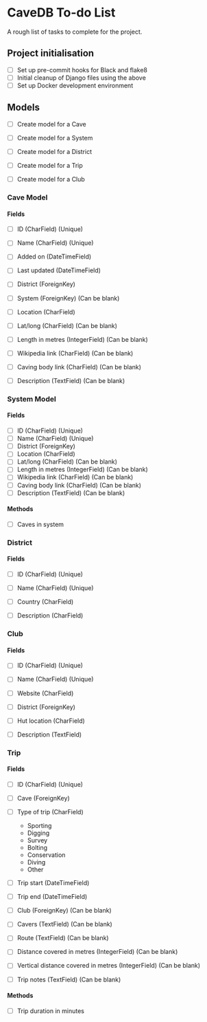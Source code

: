 # CaveDB To-do List
A rough list of tasks to complete for the project.

## Project initialisation
- [ ] Set up pre-commit hooks for Black and flake8
- [ ] Initial cleanup of Django files using the above
- [ ] Set up Docker development environment

## Models
- [ ] Create model for a Cave
- [ ] Create model for a System
- [ ] Create model for a District
- [ ] Create model for a Trip
- [ ] Create model for a Club


### Cave Model
#### Fields
- [ ] ID (CharField) (Unique)
- [ ] Name (CharField) (Unique)
- [ ] Added on (DateTimeField)
- [ ] Last updated (DateTimeField)
- [ ] District (ForeignKey)
- [ ] System (ForeignKey) (Can be blank)
- [ ] Location (CharField)
- [ ] Lat/long (CharField) (Can be blank)
- [ ] Length in metres (IntegerField) (Can be blank)
- [ ] Wikipedia link (CharField) (Can be blank)
- [ ] Caving body link (CharField) (Can be blank)
- [ ] Description (TextField) (Can be blank)


### System Model
#### Fields
- [ ] ID (CharField) (Unique)
- [ ] Name (CharField) (Unique)
- [ ] District (ForeignKey)
- [ ] Location (CharField)
- [ ] Lat/long (CharField) (Can be blank)
- [ ] Length in metres (IntegerField) (Can be blank)
- [ ] Wikipedia link (CharField) (Can be blank)
- [ ] Caving body link (CharField) (Can be blank)
- [ ] Description (TextField) (Can be blank)

#### Methods
- [ ] Caves in system


### District
#### Fields
- [ ] ID (CharField) (Unique)
- [ ] Name (CharField) (Unique)
- [ ] Country (CharField)
- [ ] Description (CharField)


### Club
#### Fields
- [ ] ID (CharField) (Unique)
- [ ] Name (CharField) (Unique)
- [ ] Website (CharField)
- [ ] District (ForeignKey)
- [ ] Hut location (CharField)
- [ ] Description (TextField)


### Trip
#### Fields
- [ ] ID (CharField) (Unique)
- [ ] Cave (ForeignKey)
- [ ] Type of trip (CharField)
    - Sporting
    - Digging
    - Survey
    - Bolting
    - Conservation
    - Diving
    - Other

- [ ] Trip start (DateTimeField)
- [ ] Trip end (DateTimeField)
- [ ] Club (ForeignKey) (Can be blank)
- [ ] Cavers (TextField) (Can be blank)
- [ ] Route (TextField) (Can be blank)
- [ ] Distance covered in metres (IntegerField) (Can be blank)
- [ ] Vertical distance covered in metres (IntegerField) (Can be blank)
- [ ] Trip notes (TextField) (Can be blank)

#### Methods
- [ ] Trip duration in minutes
